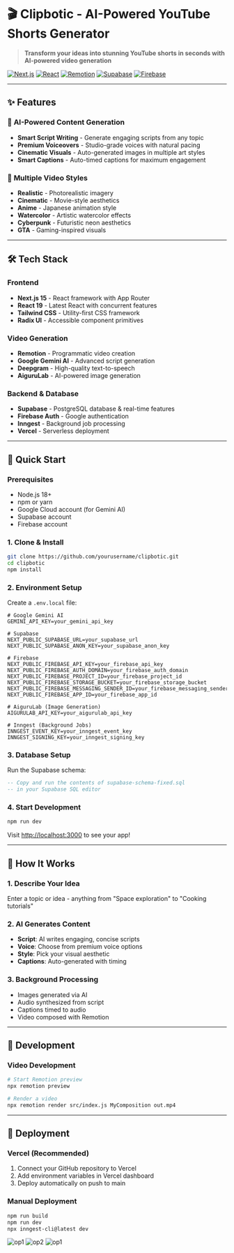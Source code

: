 # 🎬 Clipbotic - AI-Powered YouTube Shorts Generator

> **Transform your ideas into stunning YouTube shorts in seconds with AI-powered video generation**

[![Next.js](https://img.shields.io/badge/Next.js-15.4.5-black?style=flat-square&logo=next.js)](https://nextjs.org/)
[![React](https://img.shields.io/badge/React-19.1.0-blue?style=flat-square&logo=react)](https://reactjs.org/)
[![Remotion](https://img.shields.io/badge/Remotion-4.0.332-purple?style=flat-square)](https://remotion.dev/)
[![Supabase](https://img.shields.io/badge/Supabase-2.39.0-green?style=flat-square&logo=supabase)](https://supabase.com/)
[![Firebase](https://img.shields.io/badge/Firebase-12.1.0-orange?style=flat-square&logo=firebase)](https://firebase.google.com/)

---

## ✨ Features

### 🎯 **AI-Powered Content Generation**

- **Smart Script Writing** - Generate engaging scripts from any topic
- **Premium Voiceovers** - Studio-grade voices with natural pacing
- **Cinematic Visuals** - Auto-generated images in multiple art styles
- **Smart Captions** - Auto-timed captions for maximum engagement

### 🎨 **Multiple Video Styles**

- **Realistic** - Photorealistic imagery
- **Cinematic** - Movie-style aesthetics
- **Anime** - Japanese animation style
- **Watercolor** - Artistic watercolor effects
- **Cyberpunk** - Futuristic neon aesthetics
- **GTA** - Gaming-inspired visuals

---

## 🛠️ Tech Stack

### **Frontend**

- **Next.js 15** - React framework with App Router
- **React 19** - Latest React with concurrent features
- **Tailwind CSS** - Utility-first CSS framework
- **Radix UI** - Accessible component primitives

### **Video Generation**

- **Remotion** - Programmatic video creation
- **Google Gemini AI** - Advanced script generation
- **Deepgram** - High-quality text-to-speech
- **AiguruLab** - AI-powered image generation

### **Backend & Database**

- **Supabase** - PostgreSQL database & real-time features
- **Firebase Auth** - Google authentication
- **Inngest** - Background job processing
- **Vercel** - Serverless deployment

---

## 🚀 Quick Start

### Prerequisites

- Node.js 18+
- npm or yarn
- Google Cloud account (for Gemini AI)
- Supabase account
- Firebase account

### 1. Clone & Install

```bash
git clone https://github.com/yourusername/clipbotic.git
cd clipbotic
npm install
```

### 2. Environment Setup

Create a `.env.local` file:

```env
# Google Gemini AI
GEMINI_API_KEY=your_gemini_api_key

# Supabase
NEXT_PUBLIC_SUPABASE_URL=your_supabase_url
NEXT_PUBLIC_SUPABASE_ANON_KEY=your_supabase_anon_key

# Firebase
NEXT_PUBLIC_FIREBASE_API_KEY=your_firebase_api_key
NEXT_PUBLIC_FIREBASE_AUTH_DOMAIN=your_firebase_auth_domain
NEXT_PUBLIC_FIREBASE_PROJECT_ID=your_firebase_project_id
NEXT_PUBLIC_FIREBASE_STORAGE_BUCKET=your_firebase_storage_bucket
NEXT_PUBLIC_FIREBASE_MESSAGING_SENDER_ID=your_firebase_messaging_sender_id
NEXT_PUBLIC_FIREBASE_APP_ID=your_firebase_app_id

# AiguruLab (Image Generation)
AIGURULAB_API_KEY=your_aigurulab_api_key

# Inngest (Background Jobs)
INNGEST_EVENT_KEY=your_inngest_event_key
INNGEST_SIGNING_KEY=your_inngest_signing_key
```

### 3. Database Setup

Run the Supabase schema:

```sql
-- Copy and run the contents of supabase-schema-fixed.sql
-- in your Supabase SQL editor
```

### 4. Start Development

```bash
npm run dev
```

Visit [http://localhost:3000](http://localhost:3000) to see your app!

---

## 🎥 How It Works

### 1. **Describe Your Idea**

Enter a topic or idea - anything from "Space exploration" to "Cooking tutorials"

### 2. **AI Generates Content**

- **Script**: AI writes engaging, concise scripts
- **Voice**: Choose from premium voice options
- **Style**: Pick your visual aesthetic
- **Captions**: Auto-generated with timing

### 3. **Background Processing**

- Images generated via AI
- Audio synthesized from script
- Captions timed to audio
- Video composed with Remotion

---

## 🔧 Development

### Video Development

```bash
# Start Remotion preview
npx remotion preview

# Render a video
npx remotion render src/index.js MyComposition out.mp4
```

---

## 🚀 Deployment

### Vercel (Recommended)

1. Connect your GitHub repository to Vercel
2. Add environment variables in Vercel dashboard
3. Deploy automatically on push to main

### Manual Deployment

```bash
npm run build
npm run dev
npx inngest-cli@latest dev
```
![op1](op1.png)
![op2](op2.png)
![op1](op3.png)
